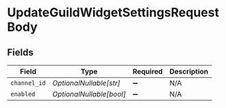 # UpdateGuildWidgetSettingsRequestBody


## Fields

| Field                    | Type                     | Required                 | Description              |
| ------------------------ | ------------------------ | ------------------------ | ------------------------ |
| `channel_id`             | *OptionalNullable[str]*  | :heavy_minus_sign:       | N/A                      |
| `enabled`                | *OptionalNullable[bool]* | :heavy_minus_sign:       | N/A                      |